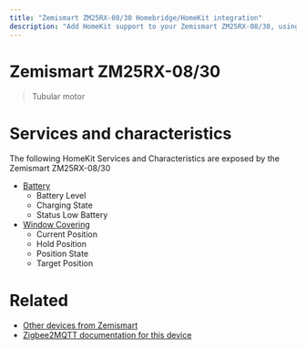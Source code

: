 ```yaml
---
title: "Zemismart ZM25RX-08/30 Homebridge/HomeKit integration"
description: "Add HomeKit support to your Zemismart ZM25RX-08/30, using Homebridge, Zigbee2MQTT and homebridge-z2m."
---
```

<!---
This file has been GENERATED using src/docgen/docgen.ts
DO NOT EDIT THIS FILE MANUALLY!
-->
# Zemismart ZM25RX-08/30
> Tubular motor


# Services and characteristics
The following HomeKit Services and Characteristics are exposed by
the Zemismart ZM25RX-08/30

* [Battery](../../battery.md)
  * Battery Level
  * Charging State
  * Status Low Battery
* [Window Covering](../../cover.md)
  * Current Position
  * Hold Position
  * Position State
  * Target Position


# Related
* [Other devices from Zemismart](../index.md#zemismart)
* [Zigbee2MQTT documentation for this device](https://www.zigbee2mqtt.io/devices/ZM25RX-08_30.html)